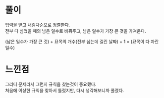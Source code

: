 # 풀이  
입력을 받고 내림차순으로 정렬한다.  
전부 다 심었을 때의 남은 일수로 바꿔주고, 남은 일수가 가장 큰 것을 가져온다.

(남은 일수가 가장 큰 것) + 묘목의 개수(전부 심는데 걸린 날짜) + 1 = (묘목이 다 자란 일수)

# 느낀점  
그리디 문제라서 그런지 규칙을 찾는것이 중요했다.  
처음에 이상한 규칙을 찾아서 틀렸지만, 다시 생각해보니까 풀렸다.  
